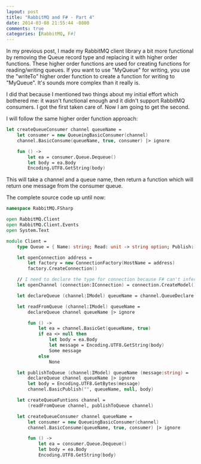 ```yaml
---
layout: post
title: "RabbitMQ and F# - Part 4"
date: 2014-03-08 21:55:44 -0800
comments: true
categories: [RabbitMQ, F#]
---
```

In my previous post, I made my RabbitMQ client library a bit more functional by removing the Queue record type and replacing it with higher order functions.  These higher order functions are used for creating functions for reading/writing queues.  If you want to use "MyQueue" for writing, you use the "writeTo" higher order function to create a function for writing to "MyQueue".  It's sounds more complex than it really is.

I did that because I mentioned two things about my initial effort which bothered me:  it wasn't functional enough and it didn't support RabbitMQ consumers.  I got the first taken care of.  Now I am going to get the second.

I will follow the same higher order function approach:
```fsharp
let createQueueConsumer channel queueName =
    let consumer = new QueueingBasicConsumer(channel) 
    channel.BasicConsume(queueName, true, consumer) |> ignore

    fun () ->
        let ea = consumer.Queue.Dequeue()
        let body = ea.Body
        Encoding.UTF8.GetString(body)
```
This will take a channel and a queue name, then return a function which will return one message from the consumer queue.

The complete source code up until now:
<!-- more -->
```fsharp
namespace RabbitMQ.FSharp

open RabbitMQ.Client
open RabbitMQ.Client.Events
open System.Text

module Client =
    type Queue = { Name: string; Read: unit -> string option; Publish: string -> unit }

    let openConnection address = 
        let factory = new ConnectionFactory(HostName = address)
        factory.CreateConnection()

    // I need to declare the type for connection because F# can't infer types on classes
    let openChannel (connection:IConnection) = connection.CreateModel()

    let declareQueue (channel:IModel) queueName = channel.QueueDeclare( queueName, false, false, false, null )

    let readFromQueue (channel:IModel) queueName =
        declareQueue channel queueName |> ignore

        fun () -> 
            let ea = channel.BasicGet(queueName, true)
            if ea <> null then
                let body = ea.Body
                let message = Encoding.UTF8.GetString(body)
                Some message
            else
                None

    let publishToQueue (channel:IModel) queueName (message:string) =
        declareQueue channel queueName |> ignore
        let body = Encoding.UTF8.GetBytes(message)
        channel.BasicPublish("", queueName, null, body)

    let createQueueFuntions channel =
        (readFromQueue channel, publishToQueue channel)

    let createQueueConsumer channel queueName =
        let consumer = new QueueingBasicConsumer(channel) 
        channel.BasicConsume(queueName, true, consumer) |> ignore

        fun () ->
            let ea = consumer.Queue.Dequeue()
            let body = ea.Body
            Encoding.UTF8.GetString(body)
```